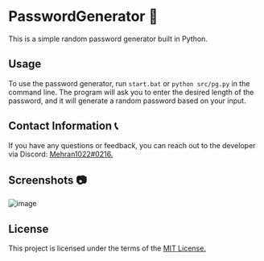 # PasswordGenerator 🔑

This is a simple random password generator built in Python.

## Usage

To use the password generator, run `start.bat` or `python src/pg.py` in the command line. The program will ask you to enter the desired length of the password, and it will generate a random password based on your input.

## Contact Information 📞

If you have any questions or feedback, you can reach out to the developer via Discord: [Mehran1022#0216.](https://discord.com/users/759836059236040717)

## Screenshots 📷

![image](https://user-images.githubusercontent.com/102294006/202425027-4d3cc815-c5e3-44af-aea1-3503712703a4.png)

## License

This project is licensed under the terms of the [MIT License.](https://mit-license.org/)
